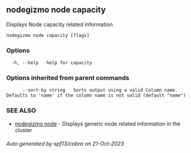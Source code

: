 ## nodegizmo node capacity

Displays Node capacity related information

```
nodegizmo node capacity [flags]
```

### Options

```
  -h, --help   help for capacity
```

### Options inherited from parent commands

```
      --sort-by string   Sorts output using a valid Column name. Defaults to 'name' if the column name is not valid (default "name")
```

### SEE ALSO

* [nodegizmo node](nodegizmo_node.md)	 - Displays generic node related information in the cluster

###### Auto generated by spf13/cobra on 21-Oct-2023

